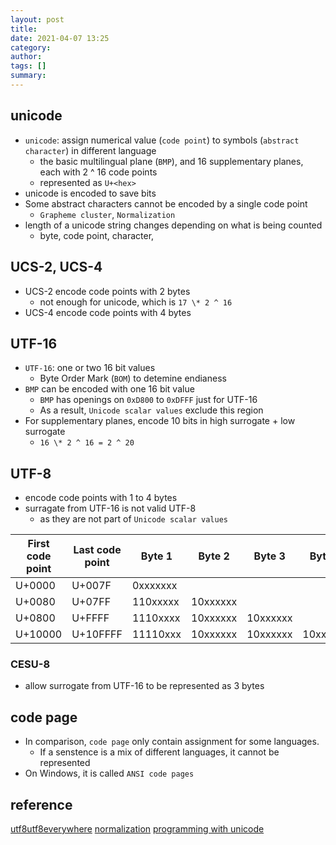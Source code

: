 ```yaml
---
layout: post
title:
date: 2021-04-07 13:25
category:
author:
tags: []
summary:
---
```


## unicode

- `unicode`: assign numerical value (`code point`) to symbols (`abstract character`) in different language
  - the basic multilingual plane (`BMP`), and 16 supplementary planes, each with 2 ^ 16 code points
  - represented as `U+<hex>`
- unicode is encoded to save bits
- Some abstract characters cannot be encoded by a single code point
  - `Grapheme cluster`, `Normalization`
- length of a unicode string changes depending on what is being counted
  - byte, code point, character, 

## UCS-2, UCS-4

- UCS-2 encode code points with 2 bytes
  - not enough for unicode, which is `17 \* 2 ^ 16`
- UCS-4 encode code points with 4 bytes

## UTF-16

- `UTF-16`: one or two 16 bit values
  - Byte Order Mark (`BOM`) to detemine endianess
- `BMP` can be encoded with one 16 bit value
  - `BMP` has openings on `0xD800` to `0xDFFF` just for UTF-16
  - As a result, `Unicode scalar values` exclude this region
- For supplementary planes, encode 10 bits in high surrogate + low surrogate
  - `16 \* 2 ^ 16 = 2 ^ 20`

## UTF-8

- encode code points with 1 to 4 bytes
- surragate from UTF-16 is not valid UTF-8
  - as they are not part of `Unicode scalar values`

| First code point | Last code point | Byte 1   | Byte 2   | Byte 3   | Byte 4   |
| ---------------- | --------------- | -------- | -------- | -------- | -------- |
| U+0000           | U+007F          | 0xxxxxxx |
| U+0080           | U+07FF          | 110xxxxx | 10xxxxxx |
| U+0800           | U+FFFF          | 1110xxxx | 10xxxxxx | 10xxxxxx |
| U+10000          | U+10FFFF        | 11110xxx | 10xxxxxx | 10xxxxxx | 10xxxxxx |

### CESU-8

- allow surrogate from UTF-16 to be represented as 3 bytes

## code page

- In comparison, `code page` only contain assignment for some languages.
  - If a senstence is a mix of different languages, it cannot be represented
- On Windows, it is called `ANSI code pages`

## reference

[utf8utf8everywhere](http://utf8everywhere.org/)
[normalization](https://blog.golang.org/normalization)
[programming with unicode](https://unicodebook.readthedocs.io/index.html)
